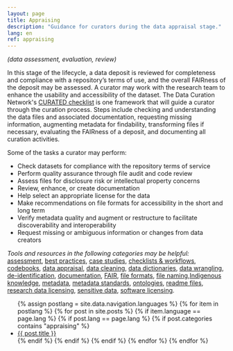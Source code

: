 ```yaml
---
layout: page
title: Appraising
description: "Guidance for curators during the data appraisal stage."
lang: en
ref: appraising
---
```


*(data assessment, evaluation, review)*

In this stage of the lifecycle, a data deposit is reviewed for completeness and compliance with a repository’s terms of use, and the overall FAIRness of the deposit may be assessed. A curator may work with the research team to enhance the usability and accessibility of the dataset. The Data Curation Network's [CURATED checklist](https://datacurationnetwork.org/resources/) is one framework that will guide a curator through the curation process. Steps include checking and understanding the data files and associated documentation, requesting missing information, augmenting metadata for findability, transforming files if necessary, evaluating the FAIRness of a deposit, and documenting all curation activities.

Some of the tasks a curator may perform:
- Check datasets for compliance with the repository terms of service
- Perform quality assurance through file audit and code review
- Assess files for disclosure risk or intellectual property concerns
- Review, enhance, or create documentation
- Help select an appropriate license for the data
- Make recommendations on file formats for accessibility in the short and long term
- Verify metadata quality and augment or restructure to facilitate discoverability and interoperability
- Request missing or ambiguous information or changes from data creators

*Tools and resources in the following categories may be helpful:* [assessment](/en/tools-and-resources/#assessment), [best practices](/en/tools-and-resources/#best+practices), [case studies](/en/tools-and-resources/#case+studies), [checklists & workflows](/en/tools-and-resources/#checklists+and+workflows), [codebooks](/en/tools-and-resources/#codebooks), [data appraisal](/en/tools-and-resources/#data+appraisal), [data cleaning](/en/tools-and-resources/#data+cleaning), [data dictionaries](/en/tools-and-resources/#data+dictionaries), [data wrangling](/en/tools-and-resources/#data+wrangling), [de-identification](/en/tools-and-resources/#de-identification), [documentation](/en/tools-and-resources/#documentation), [FAIR](/en/tools-and-resources/#FAIR), [file formats](/en/tools-and-resources/#file+formats), [file naming](/en/tools-and-resources/#file+naming),[Indigenous knowledge](/en/tools-and-resources/#indigenous+knowledge), [metadata](/en/tools-and-resources/#metadata), [metadata standards](/en/tools-and-resources/#metadata+standards), [ontologies](/en/tools-and-resources/#ontologies), [readme files](/en/tools-and-resources/#readme+files), [research data licensing](/en/tools-and-resources/#research+data+licensing), [sensitive data](/en/tools-and-resources/#sensitive+data), [software licensing](/en/tools-and-resources/#research+data+licensing).


<ul>
  {% assign postlang = site.data.navigation.languages %}
  {% for item in postlang %}
  {% for post in site.posts %}
      {% if item.language == page.lang %}
      {% if post.lang == page.lang %}
      {% if post.categories contains "appraising" %}
          <li><a href="{{ post.url }}">{{ post.title }}</a></li>
      {% endif %}
      {% endif %}
      {% endif %}
  {% endfor %}
  {% endfor %}
</ul>

